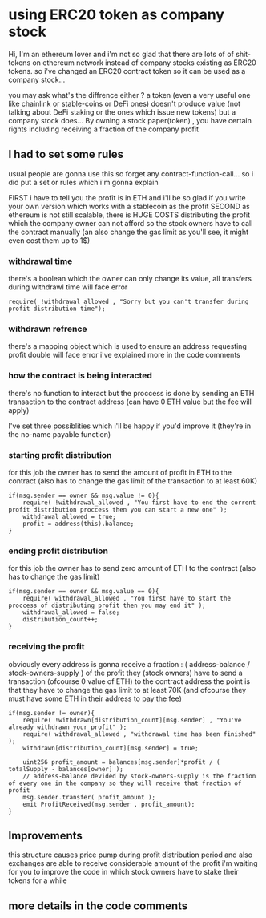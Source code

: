 # using ERC20 token as company stock 

Hi, I'm an ethereum lover and i'm not so glad that there are lots of of shit-tokens on ethereum network instead of company stocks existing as ERC20 tokens.
so i've changed an ERC20 contract token so it can be used as a company stock...

you may ask what's the diffrence either ?
a token (even a very useful one like chainlink or stable-coins or DeFi ones) doesn't produce value (not talking about DeFi staking or the ones which issue new tokens) but a company stock does...
By owning a stock paper(token) , you have certain rights including receiving a fraction of the company profit

## I had to set some rules

usual people are gonna use this so forget any contract-function-call... so i did put a set or rules which i'm gonna explain

FIRST i have to tell you the profit is in ETH and i'll be so glad if you write your own version which works with a stablecoin as the profit
SECOND as ethereum is not still scalable, there is HUGE COSTS distributing the profit which the company owner can not afford so the stock owners have to call the contract manually (an also change the gas limit as you'll see, it might even cost them up to 1$)

### withdrawal time

there's a boolean which the owner can only change its value, all transfers during withdrawl time will face error

```
require( !withdrawal_allowed , "Sorry but you can't transfer during profit distribution time");
```

### withdrawn refrence

there's a mapping object which is used to ensure an address requesting profit double will face error
i've explained more in the code comments  

### how the contract is being interacted

there's no function to interact but the proccess is done by sending an ETH transaction to the contract address (can have 0 ETH value but the fee will apply)

I've set three possiblities which i'll be happy if you'd improve it (they're in the no-name payable function)

### starting profit distribution

for this job the owner has to send the amount of profit in ETH to the contract (also has to change the gas limit of the transaction to at least 60K)

```
if(msg.sender == owner && msg.value != 0){
    require( !withdrawal_allowed , "You first have to end the corrent profit distribution proccess then you can start a new one" );
    withdrawal_allowed = true;
    profit = address(this).balance;  
}
```

### ending profit distribution

for this job the owner has to send zero amount of ETH to the contract (also has to change the gas limit)

```
if(msg.sender == owner && msg.value == 0){
    require( withdrawal_allowed , "You first have to start the proccess of distributing profit then you may end it" );
    withdrawal_allowed = false;
    distribution_count++;
}
```

### receiving the profit

obviously every address is gonna receive a fraction : ( address-balance / stock-owners-supply ) of the profit
they (stock owners) have to send a transaction (ofcourse 0 value of ETH) to the contract address
the point is that they have to change the gas limit to at least 70K (and ofcourse they must have some ETH in their address to pay the fee) 

```
if(msg.sender != owner){
    require( !withdrawn[distribution_count][msg.sender] , "You've already withdrawn your profit" );
    require( withdrawal_allowed , "withdrawal time has been finished" );
    withdrawn[distribution_count][msg.sender] = true;
    
    uint256 profit_amount = balances[msg.sender]*profit / ( totalSupply - balances[owner] );
    // address-balance devided by stock-owners-supply is the fraction of every one in the company so they will receive that fraction of profit
    msg.sender.transfer( profit_amount );
    emit ProfitReceived(msg.sender , profit_amount);
}
```

## Improvements

this structure causes price pump during profit distribution period and also exchanges are able to receive considerable amount of the profit
i'm waiting for you to improve the code in which stock owners have to stake their tokens for a while

## more details in the code comments
